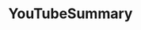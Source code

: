 ---
title: YouTubeSummary
emoji: 👀
colorFrom: indigo
colorTo: indigo
sdk: streamlit
pinned: false
---